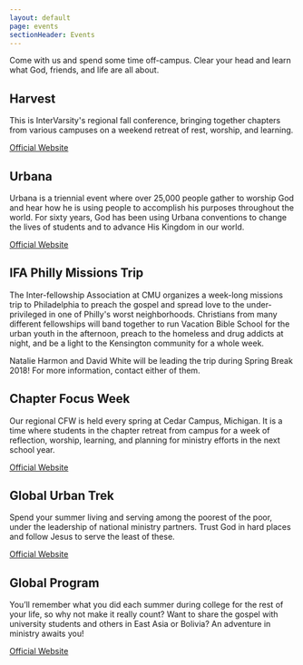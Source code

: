 ```yaml
---
layout: default
page: events
sectionHeader: Events
---
```


Come with us and spend some time off-campus. Clear your head and learn what God, friends, and life are all about.



<div>
<div class="tricolumn">
<h2>Harvest</h2>
<p>
This is InterVarsity's regional fall conference, bringing together
chapters from various campuses on a weekend retreat of rest, worship,
and learning.
</p>
<a href="http://gowithiv.org/harvest/" target="_blank">
  Official Website
</a>
</div>
<div class="tricolumn">
<h2>Urbana</h2>
<p>
Urbana is a triennial event where over 25,000 people gather to worship
God and hear how he is using people to accomplish his purposes
throughout the world. For sixty years, God has been using Urbana
conventions to change the lives of students and to advance His Kingdom
in our world.
</p>
<a href="http://www.urbana.org/" target="_blank">
  Official Website
</a>
</div>
<div class="tricolumn">
<h2>IFA Philly Missions Trip</h2>
<p>
The Inter-fellowship Association at CMU organizes a week-long missions trip to Philadelphia to preach the gospel and spread love to the under-privileged in one of Philly's worst neighborhoods. Christians from many different fellowships will band together to run Vacation Bible School for the urban youth in the afternoon, preach to the homeless and drug addicts at night, and be a light to the Kensington community for a whole week.

Natalie Harmon and David White will be leading the trip during Spring Break 2018! For more information, contact either of them.
</p>
</div>
<div class="tricolumn">
<h2>Chapter Focus Week</h2>
<p>
Our regional CFW is held every spring at Cedar Campus, Michigan. It is
a time where students in the chapter retreat from campus for a week of
reflection, worship, learning, and planning for ministry efforts in the
next school year.
</p>
<a href="http://www.chapterfocusweek.com/" target="_blank">
  Official Website
</a>
</div>
<div class="tricolumn">
<h2>Global Urban Trek</h2>
<p>
Spend your summer living and serving among the poorest of the poor,
under the leadership of national ministry partners. Trust God in hard
places and follow Jesus to serve the least of these.
</p>
<a href="http://globalurbantrek.intervarsity.org" target="_blank">
  Official Website
</a>
</div>
<div class="tricolumn">
<h2>Global Program</h2>
<p>
You’ll remember what you did each summer during college for the rest of your life, so why not make it really count? Want to share the gospel with university students and others in East Asia or Bolivia? An adventure in ministry awaits you!
</p>
<a href="http://gowithiv.org/summer/" target="_blank">
  Official Website
</a>
</div>
</div>
